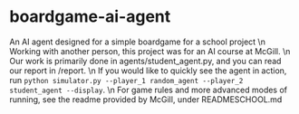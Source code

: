 # boardgame-ai-agent
An AI agent designed for a simple boardgame for a school project
\n
Working with another person, this project was for an AI course at McGill.
\n
Our work is primarily done in agents/student_agent.py, and you can read our report in /report.
\n
If you would like to quickly see the agent in action, run `python simulator.py --player_1 random_agent --player_2 student_agent --display`.
\n
For game rules and more advanced modes of running, see the readme provided by McGill, under READMESCHOOL.md
